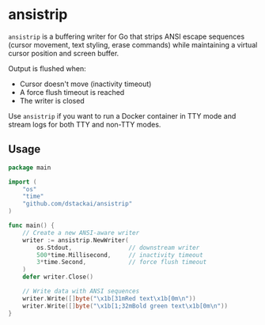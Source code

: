# ansistrip

`ansistrip` is a buffering writer for Go that strips ANSI escape sequences (cursor movement, text styling, erase commands) while
maintaining a virtual cursor position and screen buffer.

Output is flushed when:
- Cursor doesn't move (inactivity timeout)
- A force flush timeout is reached
- The writer is closed

Use `ansistrip` if you want to run a Docker container in TTY mode and stream logs for both TTY and non-TTY modes.

## Usage

```go
package main

import (
    "os"
    "time"
    "github.com/dstackai/ansistrip"
)

func main() {
    // Create a new ANSI-aware writer
    writer := ansistrip.NewWriter(
        os.Stdout,                // downstream writer
        500*time.Millisecond,     // inactivity timeout
        3*time.Second,            // force flush timeout
    )
    defer writer.Close()

    // Write data with ANSI sequences
    writer.Write([]byte("\x1b[31mRed text\x1b[0m\n"))
    writer.Write([]byte("\x1b[1;32mBold green text\x1b[0m\n"))
}
```